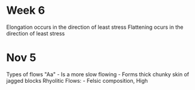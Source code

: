 # Week 6

Elongation occurs in the direction of least stress
Flattening ocurs in the direction of least stress

# Nov 5

Types of flows
"Aa"
	- Is a more slow flowing
	- Forms thick chunky skin of jagged blocks
Rhyolitic Flows: 
	- Felsic composition, High
